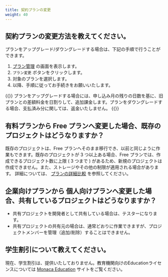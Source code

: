 ```yaml
---
title: 契約プランの変更
weight: 40
---
```


契約プランの変更方法を教えてください。
--------------------------------------

プランをアップグレード/ダウングレードする場合は、下記の手順で行うことができます。

1.  [プラン管理](https://monaca.mobi/ja/pricing) の画面を表示します。
2.  `プラン変更` ボタンをクリックします。
3.  対象のプランを選択します。
4.  以降、手順に従ってお手続きをお願いいたします。

{{<note>}}
プランをアップグレードする場合には、申し込み月の残りの日数を基に、旧プランとの差額料金を日割りして、追加課金します。プランをダウングレードする場合、支払済み分に関しては、返金いたしません。
{{</note>}}

有料プランから Free プランへ変更した場合、既存のプロジェクトはどうなりますか？
------------------------------------------------------------------------------

既存のプロジェクトは、Free
プランへそのまま移行でき、以前と同じように作業もできます。既存のプロジェクトが
3 つ以上ある場合、Free プランでは、作成できるプロジェクト数に上限 ( 3
つまで )
があるため、新規のプロジェクトは作成できません。また、ストレージやその他の制限が適用される場合があります。
詳細については、
[プランの詳細比較](https://ja.monaca.io/pricing-detail.html)
を参照してください。

企業向けプランから 個人向けプランへ変更した場合、共有しているプロジェクトはどうなりますか？
-------------------------------------------------------------------------------------------

-   共有プロジェクトを開発者として共有している場合は、テスターになります。
-   共有プロジェクトの共有元の場合は、通常どおりに作業できますが、プロジェクトメンバーを管理（追加/削除）することはできません。

学生割引について教えてください。
--------------------------------

現在、学生割引は、提供いたしておりません。教育機関向けのEducationライセンスについては [Monaca Education](https://edu.monaca.io/) サイトをご覧ください。

